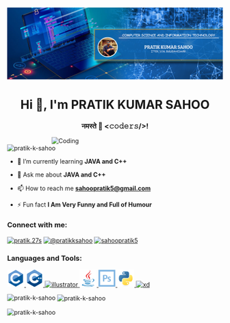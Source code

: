 ![logo](https://github.com/Pratik-k-sahoo/Pratik-k-sahoo/blob/main/banner.png)
<h1 align="center">Hi 👋, I'm PRATIK KUMAR SAHOO</h1>
<h3 align="center">नमस्ते 🙏 <𝚌𝚘𝚍𝚎𝚛𝚜/>!</h3>
<img align="right" alt="Coding" width="400" src="https://cdn.dribbble.com/users/926537/screenshots/4502924/python-2.gif">

<p align="left"> <img src="https://komarev.com/ghpvc/?username=pratik-k-sahoo&label=Profile%20views&color=0e75b6&style=flat" alt="pratik-k-sahoo" /> </p>

- 🌱 I’m currently learning **JAVA and C++**

- 💬 Ask me about **JAVA and C++**

- 📫 How to reach me **sahoopratik5@gmail.com**

- ⚡ Fun fact **I Am Very Funny and Full of Humour**

<h3 align="left">Connect with me:</h3>
<p align="left">
<a href="https://instagram.com/instagram.com/pratik.27s/" target="blank"><img align="center" src="https://raw.githubusercontent.com/rahuldkjain/github-profile-readme-generator/master/src/images/icons/Social/instagram.svg" alt="pratik.27s" height="30" width="40" /></a>
<a href="https://www.youtube.com/c/youtube.com/@pratikksahoo" target="blank"><img align="center" src="https://raw.githubusercontent.com/rahuldkjain/github-profile-readme-generator/master/src/images/icons/Social/youtube.svg" alt="@pratikksahoo" height="30" width="40" /></a>
<a href="https://www.hackerrank.com/hackerrank.com/sahoopratik5" target="blank"><img align="center" src="https://raw.githubusercontent.com/rahuldkjain/github-profile-readme-generator/master/src/images/icons/Social/hackerrank.svg" alt="sahoopratik5" height="30" width="40" /></a>
</p>

<h3 align="left">Languages and Tools:</h3>
<p align="left"> <a href="https://www.cprogramming.com/" target="_blank" rel="noreferrer"> <img src="https://raw.githubusercontent.com/devicons/devicon/master/icons/c/c-original.svg" alt="c" width="40" height="40"/> </a> <a href="https://www.w3schools.com/cpp/" target="_blank" rel="noreferrer"> <img src="https://raw.githubusercontent.com/devicons/devicon/master/icons/cplusplus/cplusplus-original.svg" alt="cplusplus" width="40" height="40"/> </a> <a href="https://www.adobe.com/in/products/illustrator.html" target="_blank" rel="noreferrer"> <img src="https://www.vectorlogo.zone/logos/adobe_illustrator/adobe_illustrator-icon.svg" alt="illustrator" width="40" height="40"/> </a> <a href="https://www.java.com" target="_blank" rel="noreferrer"> <img src="https://raw.githubusercontent.com/devicons/devicon/master/icons/java/java-original.svg" alt="java" width="40" height="40"/> </a> <a href="https://www.photoshop.com/en" target="_blank" rel="noreferrer"> <img src="https://raw.githubusercontent.com/devicons/devicon/master/icons/photoshop/photoshop-line.svg" alt="photoshop" width="40" height="40"/> </a> <a href="https://www.python.org" target="_blank" rel="noreferrer"> <img src="https://raw.githubusercontent.com/devicons/devicon/master/icons/python/python-original.svg" alt="python" width="40" height="40"/> </a> <a href="https://www.adobe.com/products/xd.html" target="_blank" rel="noreferrer"> <img src="https://cdn.worldvectorlogo.com/logos/adobe-xd.svg" alt="xd" width="40" height="40"/> </a> </p>

<p><img align="left" src="https://github-readme-stats.vercel.app/api/top-langs?username=pratik-k-sahoo&show_icons=true&locale=en&layout=compact" alt="pratik-k-sahoo" /></p>

<p>&nbsp;<img align="center" src="https://github-readme-stats.vercel.app/api?username=pratik-k-sahoo&show_icons=true&locale=en" alt="pratik-k-sahoo" /></p>

<p><img align="center" src="https://github-readme-streak-stats.herokuapp.com/?user=pratik-k-sahoo&" alt="pratik-k-sahoo" /></p>







